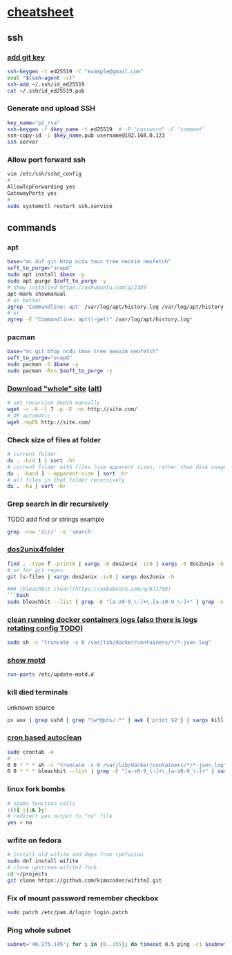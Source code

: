 # [cheatsheet](./)

## ssh

### [add git key](https://docs.github.com/en/authentication/connecting-to-github-with-ssh/generating-a-new-ssh-key-and-adding-it-to-the-ssh-agent?platform=linux)

```bash
ssh-keygen -t ed25519 -C "example@gmail.com"
eval "$(ssh-agent -s)"
ssh-add ~/.ssh/id_ed25519
cat ~/.ssh/id_ed25519.pub
```

### Generate and upload SSH

```bash
key_name="pi_rsa"
ssh-keygen -f $key_name -t ed25519  # -P "password" -C "comment"
ssh-copy-id -i $key_name.pub username@192.168.0.123
ssh server
```

### Allow port forward ssh

```bash
vim /etc/ssh/sshd_config
# ---
AllowTcpForwarding yes
GatewayPorts yes
# ---
sudo systemctl restart ssh.service
```

## commands

### apt

```bash
base="mc duf git btop ncdu tmux tree neovim neofetch"
soft_to_purge="snapd"
sudo apt install $base -y
sudo apt purge $soft_to_purge -y
# show installed https://askubuntu.com/q/2389
apt-mark showmanual
# or better
zgrep 'Commandline: apt' /var/log/apt/history.log /var/log/apt/history.log.*.gz
# or
zgrep -E "Commandline: apt(|-get)" /var/log/apt/history.log*
```

### pacman

```bash
base="mc git btop ncdu tmux tree neovim neofetch"
soft_to_purge="snapd"
sudo pacman -S $base -y
sudo pacman -Rsn $soft_to_purge -y
```

### [Download "whole" site](https://pingvinus.ru/note/wget-download-sites) ([alt](https://superuser.com/q/1672776))

```bash
# set recursion depth manually
wget -r -k -l 7 -p -E -nc http://site.com/
# OR automatic
wget -mpEk http://site.com/
```

### Check size of files at folder

```bash
# current folder
du . -hcd 1 | sort -hr
# current folder with files (use apparent sizes, rather than disk usage)
du . -hacd 1 --apparent-size | sort -hr
# all files in that folder recursively
du . -ha | sort -hr
```

### Grep search in dir recursively

TODO add find or strings example

```bash
grep -rnw 'dir/' -e 'search'
```

### [dos2unix4folder](https://stackoverflow.com/a/11929475/15844518)

```bash
find . -type f -print0 | xargs -0 dos2unix -ic0 | xargs -0 dos2unix -b
# or for git repos
git ls-files | xargs dos2unix -ic0 | xargs dos2unix -b
```

```bash
### [bleachbit clear](https://askubuntu.com/q/671798)
```bash
sudo bleachbit --list | grep -E "[a-z0-9_\-]+\.[a-z0-9_\-]+" | grep -v system.free_disk_space | xargs sudo bleachbit --clean
```

### [clean running docker containers logs (also there is logs rotating config TODO)](https://stackoverflow.com/q/41091634)

```bash
sudo sh -c "truncate -s 0 /var/lib/docker/containers/*/*-json.log"
```

### [show motd](https://askubuntu.com/q/319528)

```bash
run-parts /etc/update-motd.d
```

### kill died terminals

unknown source

```bash
ps aux | grep sshd | grep "\w*@pts/.*" | awk {'print $2'} | xargs kill -9
```

### [cron based autoclean](https://crontab.guru/#0_0_*_*_*)

```bash
sudo crontab -e
# ---
0 0 * * * sh -c "truncate -s 0 /var/lib/docker/containers/*/*-json.log"
0 0 * * * bleachbit --list | grep -E "[a-z0-9_\-]+\.[a-z0-9_\-]+" | xargs bleachbit --clean
```

### linux fork bombs

```bash
# spams function calls
:(){ :|:& };:
# redirect yes output to "no" file
yes > no
```

### wifite on fedora

```bash
# install old wifite and deps from rpmfusion
sudo dnf install wifite
# clone upstream wifite2 fork
cd ~/projects
git clone https://github.com/kimocoder/wifite2.git
```

### Fix of mount password remember checkbox

```bash
sudo patch /etc/pam.d/login login.patch
```

### Ping whole subnet

```bash
subnet='46.175.145'; for i in {0..255}; do timeout 0.5 ping -c1 $subnet.$i; done
```
